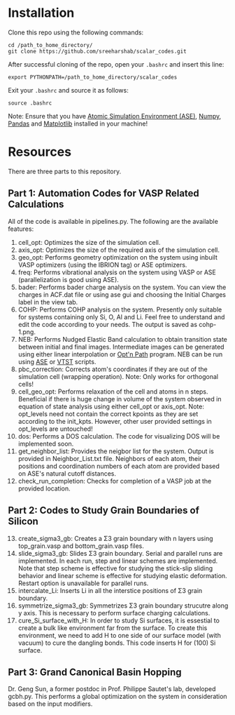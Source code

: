 # Installation
Clone this repo using the following commands:
```
cd /path_to_home_directory/
git clone https://github.com/sreeharshab/scalar_codes.git
```
After successful cloning of the repo, open your `.bashrc` and insert this line:
```
export PYTHONPATH=/path_to_home_directory/scalar_codes
```
Exit your `.bashrc` and source it as follows:
```
source .bashrc
```
Note: Ensure that you have [Atomic Simulation Environment (ASE)](https://wiki.fysik.dtu.dk/ase/), [Numpy](https://numpy.org/), [Pandas](https://pandas.pydata.org/) and [Matplotlib](https://matplotlib.org/) installed in your machine!

# Resources
There are three parts to this repository.

## Part 1: Automation Codes for VASP Related Calculations
All of the code is available in pipelines.py. The following are the available features:
1. cell_opt: Optimizes the size of the simulation cell.
2. axis_opt: Optimizes the size of the required axis of the simulation cell.
3. geo_opt: Performs geometry optimization on the system using inbuilt VASP optimizers (using the IBRION tag) or ASE optimizers.
4. freq: Performs vibrational analysis on the system using VASP or ASE (parallelization is good using ASE).
5. bader: Performs bader charge analysis on the system. You can view the charges in ACF.dat file or using ase gui and choosing the Initial Charges label in the view tab.
6. COHP: Performs COHP analysis on the system. Presently only suitable for systems containing only Si, O, Al and Li. Feel free to understand and edit the code according to your needs. The output is saved as cohp-1.png.
7. NEB: Performs Nudged Elastic Band calculation to obtain transition state between initial and final images. Intermediate images can be generated using either linear interpolation or [Opt'n Path](http://forge.cbp.ens-lyon.fr/redmine/projects/optnpath/wiki) program. NEB can be run using [ASE](https://wiki.fysik.dtu.dk/ase/) or [VTST](https://theory.cm.utexas.edu/vtsttools/) scripts.
8. pbc_correction: Corrects atom's coordinates if they are out of the simulation cell (wrapping operation). Note: Only works for orthogonal cells!
9. cell_geo_opt: Performs relaxation of the cell and atoms in n steps. Beneficial if there is huge change in volume of the system observed in equation of state analysis using either cell_opt or axis_opt. Note: opt_levels need not contain the correct kpoints as they are set according to the init_kpts. However, other user provided settings in opt_levels are untouched!
10. dos: Performs a DOS calculation. The code for visualizing DOS will be implemented soon.
11. get_neighbor_list: Provides the neigbor list for the system. Output is provided in Neighbor_List.txt file. Neighbors of each atom, their positions and coordination numbers of each atom are provided based on ASE's natural cutoff distances.
12. check_run_completion: Checks for completion of a VASP job at the provided location.

## Part 2: Codes to Study Grain Boundaries of Silicon 
13. create_sigma3_gb: Creates a Σ3 grain boundary with n layers using top_grain.vasp and bottom_grain.vasp files.
14. slide_sigma3_gb: Slides Σ3 grain boundary. Serial and parallel runs are implemented. In each run, step and linear schemes are implemented. Note that step scheme is effective for studying the stick-slip sliding behavior and linear scheme is effective for studying elastic deformation. Restart option is unavailable for parallel runs.
15. intercalate_Li: Inserts Li in all the interstice positions of Σ3 grain boundary.
16. symmetrize_sigma3_gb: Symmetrizes Σ3 grain boundary strucutre along y axis. This is necessary to perform surface charging calculations.
17. cure_Si_surface_with_H: In order to study Si surfaces, it is essestial to create a bulk like environment far from the surface. To create this environment, we need to add H to one side of our surface model (with vacuum) to cure the dangling bonds. This code inserts H for (100) Si surface.

## Part 3: Grand Canonical Basin Hopping
Dr. Geng Sun, a former postdoc in Prof. Philippe Sautet's lab, developed gcbh.py. This performs a global optimization on the system in consideration based on the input modifiers.

<!-- # Contributing
Contributions to improve this repo are always welcome. Any contribution should be  -->